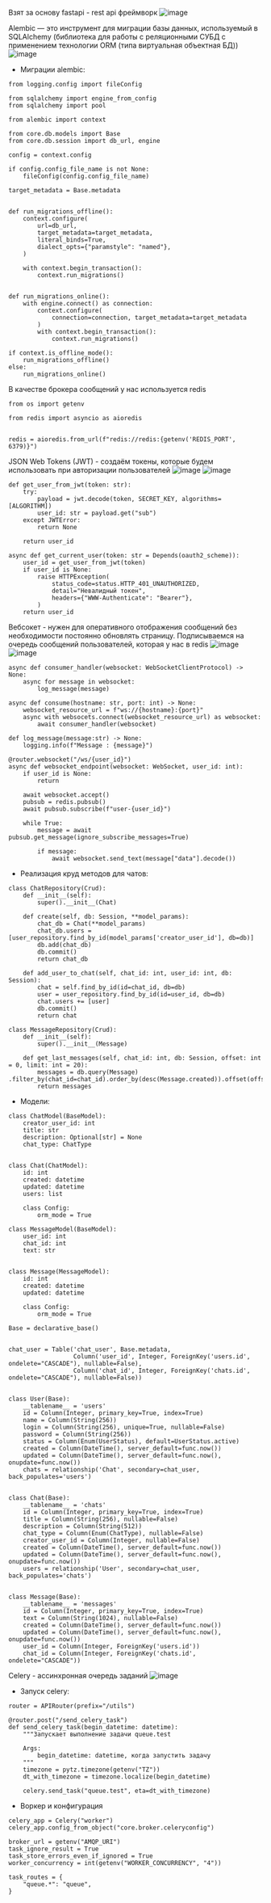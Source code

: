 Взят за основу fastapi - rest api фреймворк
![image](https://user-images.githubusercontent.com/63580342/174488383-2561527f-2a4c-426f-908f-76e30ae9c1ce.png)

Alembic — это инструмент для миграции базы данных, используемый в SQLAlchemy (библиотека для работы с реляционными СУБД с применением технологии ORM (типа виртуальная объектная БД))
![image](https://user-images.githubusercontent.com/63580342/174490873-587b2990-19e6-481f-b307-232f279612af.png)
- Миграции alembic:

```
from logging.config import fileConfig

from sqlalchemy import engine_from_config
from sqlalchemy import pool

from alembic import context

from core.db.models import Base
from core.db.session import db_url, engine

config = context.config

if config.config_file_name is not None:
    fileConfig(config.config_file_name)

target_metadata = Base.metadata


def run_migrations_offline():
    context.configure(
        url=db_url,
        target_metadata=target_metadata,
        literal_binds=True,
        dialect_opts={"paramstyle": "named"},
    )

    with context.begin_transaction():
        context.run_migrations()


def run_migrations_online():
    with engine.connect() as connection:
        context.configure(
            connection=connection, target_metadata=target_metadata
        )
        with context.begin_transaction():
            context.run_migrations()

if context.is_offline_mode():
    run_migrations_offline()
else:
    run_migrations_online()
```


В качестве брокера сообщений у нас используется redis

```
from os import getenv

from redis import asyncio as aioredis


redis = aioredis.from_url(f"redis://redis:{getenv('REDIS_PORT', 6379)}")
```

JSON Web Tokens (JWT) - создаём токены, которые будем использовать при авторизации пользователей
![image](https://user-images.githubusercontent.com/63580342/174494220-4c578b85-f313-4a97-83eb-85e1be4e2125.png)
![image](https://user-images.githubusercontent.com/63580342/174494232-2a913786-3eb3-4a5c-8720-94924f43eca8.png)


```
def get_user_from_jwt(token: str):
    try:
        payload = jwt.decode(token, SECRET_KEY, algorithms=[ALGORITHM])
        user_id: str = payload.get("sub")
    except JWTError:
        return None

    return user_id
```

```
async def get_current_user(token: str = Depends(oauth2_scheme)):
    user_id = get_user_from_jwt(token)
    if user_id is None:
        raise HTTPException(
            status_code=status.HTTP_401_UNAUTHORIZED,
            detail="Невалидный токен",
            headers={"WWW-Authenticate": "Bearer"},
        )
    return user_id
```

Вебсокет - нужен для оперативного отображения сообщений без необходимости постоянно обновлять страницу. Подписываемся на очередь сообщений пользователей, которая у нас в redis
![image](https://user-images.githubusercontent.com/63580342/174493912-67aae6b4-1ef9-4ebe-b327-dd3980ffe30d.png) ![image](https://user-images.githubusercontent.com/63580342/174494170-bf1699ce-628b-429f-bd9b-d61f147c5867.png)


```
async def consumer_handler(websocket: WebSocketClientProtocol) -> None:
    async for message in websocket:
        log_message(message)

async def consume(hostname: str, port: int) -> None:
    websocket_resource_url = f"ws://{hostname}:{port}"
    async with websocets.connect(websocket_resource_url) as websocket:
        await consumer_handler(websocket)

def log_message(message:str) -> None:
    logging.info(f"Message : {message}")
```

```
@router.websocket("/ws/{user_id}")
async def websocket_endpoint(websocket: WebSocket, user_id: int):
    if user_id is None:
        return

    await websocket.accept()
    pubsub = redis.pubsub()
    await pubsub.subscribe(f"user-{user_id}")

    while True:
        message = await pubsub.get_message(ignore_subscribe_messages=True)

        if message:
            await websocket.send_text(message["data"].decode())
```

- Реализация круд методов для чатов:

```
class ChatRepository(Crud):
    def __init__(self):
        super().__init__(Chat)

    def create(self, db: Session, **model_params):
        chat_db = Chat(**model_params)
        chat_db.users = [user_repository.find_by_id(model_params['creator_user_id'], db=db)]
        db.add(chat_db)
        db.commit()
        return chat_db

    def add_user_to_chat(self, chat_id: int, user_id: int, db: Session):
        chat = self.find_by_id(id=chat_id, db=db)
        user = user_repository.find_by_id(id=user_id, db=db)
        chat.users += [user]
        db.commit()
        return chat
```

```
class MessageRepository(Crud):
    def __init__(self):
        super().__init__(Message)

    def get_last_messages(self, chat_id: int, db: Session, offset: int = 0, limit: int = 20):
        messages = db.query(Message) .filter_by(chat_id=chat_id).order_by(desc(Message.created)).offset(offset).limit(limit).all()
        return messages
```

- Модели:

```
class ChatModel(BaseModel):
    creator_user_id: int
    title: str
    description: Optional[str] = None
    chat_type: ChatType


class Chat(ChatModel):
    id: int
    created: datetime
    updated: datetime
    users: list

    class Config:
        orm_mode = True
```

```
class MessageModel(BaseModel):
    user_id: int
    chat_id: int
    text: str


class Message(MessageModel):
    id: int
    created: datetime
    updated: datetime

    class Config:
        orm_mode = True

Base = declarative_base()


chat_user = Table('chat_user', Base.metadata,
                  Column('user_id', Integer, ForeignKey('users.id', ondelete="CASCADE"), nullable=False),
                  Column('chat_id', Integer, ForeignKey('chats.id', ondelete="CASCADE"), nullable=False))


class User(Base):
    __tablename__ = 'users'
    id = Column(Integer, primary_key=True, index=True)
    name = Column(String(256))
    login = Column(String(256), unique=True, nullable=False)
    password = Column(String(256))
    status = Column(Enum(UserStatus), default=UserStatus.active)
    created = Column(DateTime(), server_default=func.now())
    updated = Column(DateTime(), server_default=func.now(), onupdate=func.now())
    chats = relationship('Chat', secondary=chat_user, back_populates='users')


class Chat(Base):
    __tablename__ = 'chats'
    id = Column(Integer, primary_key=True, index=True)
    title = Column(String(256), nullable=False)
    description = Column(String(512))
    chat_type = Column(Enum(ChatType), nullable=False)
    creator_user_id = Column(Integer, nullable=False)
    created = Column(DateTime(), server_default=func.now())
    updated = Column(DateTime(), server_default=func.now(), onupdate=func.now())
    users = relationship('User', secondary=chat_user, back_populates='chats')


class Message(Base):
    __tablename__ = 'messages'
    id = Column(Integer, primary_key=True, index=True)
    text = Column(String(1024), nullable=False)
    created = Column(DateTime(), server_default=func.now())
    updated = Column(DateTime(), server_default=func.now(), onupdate=func.now())
    user_id = Column(Integer, ForeignKey('users.id'))
    chat_id = Column(Integer, ForeignKey('chats.id', ondelete="CASCADE"))
```


Celery - ассинхронная очередь заданий
![image](https://user-images.githubusercontent.com/63580342/174494095-ff59c454-c3bf-47c2-8d24-a3a4bf3ea6d1.png)

- Запуск celery:

```
router = APIRouter(prefix="/utils")

@router.post("/send_celery_task")
def send_celery_task(begin_datetime: datetime):
    """Запускает выполнение задачи queue.test
    
    Args:
        begin_datetime: datetime, когда запустить задачу
    """
    timezone = pytz.timezone(getenv("TZ"))
    dt_with_timezone = timezone.localize(begin_datetime)

    celery.send_task("queue.test", eta=dt_with_timezone)
```
- Воркер и конфигурация

```
celery_app = Celery("worker") 
celery_app.config_from_object("core.broker.celeryconfig")
```
```
broker_url = getenv("AMQP_URI")
task_ignore_result = True
task_store_errors_even_if_ignored = True
worker_concurrency = int(getenv("WORKER_CONCURRENCY", "4"))

task_routes = {
    "queue.*": "queue",
}
```
